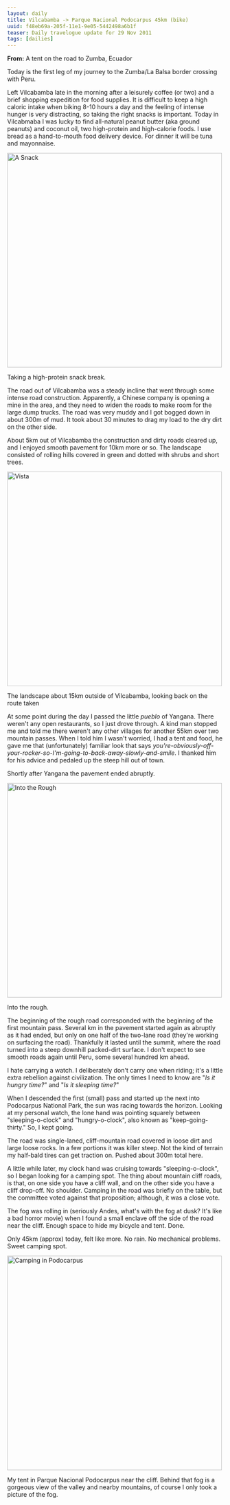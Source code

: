 ```yaml
---
layout: daily
title: Vilcabamba -> Parque Nacional Podocarpus 45km (bike)
uuid: f48eb69a-205f-11e1-9e05-5442498a6b1f
teaser: Daily travelogue update for 29 Nov 2011
tags: [dailies]
---
```


**From:** A tent on the road to Zumba, Ecuador

Today is the first leg of my journey to the Zumba/La Balsa border crossing with
Peru.

Left Vilcabamba late in the morning after a leisurely coffee (or two) and
a brief shopping expedition for food supplies. It is difficult to keep a high
caloric intake when biking 8-10 hours a day and the feeling of intense hunger
is very distracting, so taking the right snacks is important. Today in Vilcabmaba I was lucky to find all-natural
peanut butter (aka ground peanuts) and coconut oil, two high-protein and
high-calorie foods. I use bread as a hand-to-mouth food delivery device. For
dinner it will be tuna and mayonnaise.

<div class="caption">
<a href="http://www.flickr.com/photos/ramblurr/6468093215/" title="A Snack by
Ramblurr, on Flickr"><img
src="http://farm8.staticflickr.com/7005/6468093215_3e56e20aed.jpg" height="500" alt="A Snack"></a>
<p>Taking a high-protein snack break.</p>
</div>

The road out of Vilcabamba was a steady incline that went through some intense
road construction. Apparently, a Chinese company is opening a mine in the area,
and they need to widen the roads to make room for the large dump trucks. The
road was very muddy and I got bogged down in about 300m of mud. It took about
30 minutes to drag my load to the dry dirt on the other side.

About 5km out of Vilcabamba the construction and dirty roads cleared up, and
I enjoyed smooth pavement for 10km more or so. The landscape consisted of
rolling hills covered in green and dotted with shrubs and short trees.

<div class="caption">
<a href="http://www.flickr.com/photos/ramblurr/6468082031/" title="Vista by
Ramblurr, on Flickr"><img
src="http://farm8.staticflickr.com/7163/6468082031_160dc482d8.jpg" width="500" alt="Vista"></a>
<p>The landscape about 15km outside of Vilcabamba, looking back on the route
taken</p>
</div>

At some point during the day I passed the little *pueblo* of Yangana. There
weren't any open restaurants, so I just drove through. A kind man stopped me
and told me there weren't any other villages for another 55km over two 
mountain passes. When I told him I wasn't worried, I had a tent and food, he gave me that (unfortunately) familiar look that says *you're-obviously-off-your-rocker-so-I'm-going-to-back-away-slowly-and-smile*. I thanked him for his advice and pedaled up the steep hill out of town.

Shortly after Yangana the pavement ended abruptly.

<div class="caption">
<a href="http://www.flickr.com/photos/ramblurr/6468141639/" title="Into the
Rough by Ramblurr, on Flickr"><img
src="http://farm8.staticflickr.com/7173/6468141639_93bf950b9c.jpg" width="500" alt="Into the Rough"></a>
<p>Into the rough.</p>
</div>

The beginning of the rough road corresponded with the beginning of the first
mountain pass. Several km in the pavement started
again as abruptly as it had ended, but only on one half of the two-lane road
(they're working on surfacing the road).
Thankfully it lasted until the summit, where the road turned into a steep
downhill packed-dirt surface. I don't expect to see smooth roads again until
Peru, some several hundred km ahead.

I hate carrying a watch. I deliberately don't carry one when riding; it's a little extra rebellion against civilization. The only times I need to know are "*Is it hungry time?*" and "*Is it sleeping time?*"

When I descended the first (small) pass and started up the next into Podocarpus
National Park, the sun was
racing towards the horizon. Looking at my personal watch, the lone hand was
pointing squarely between "sleeping-o-clock" and "hungry-o-clock", also known
as "keep-going-thirty." So, I kept going.

The road was single-laned, cliff-mountain road covered in loose dirt and large
loose rocks. In a few portions it was killer steep. Not the kind of terrain my
half-bald tires can get traction on. Pushed about 300m total here.

A little while later, my clock hand was cruising towards "sleeping-o-clock", so
I began looking for a camping spot. The thing about mountain cliff roads, is
that, on one side you have a cliff wall, and on the other side you have a cliff
drop-off. No shoulder. Camping in the road was briefly on the table, but the
committee voted against that proposition; although, it was a close vote.

The fog was rolling in (seriously Andes, what's with the fog at dusk? It's like
a bad horror movie) when I found a small enclave off the side of the road near
the cliff. Enough space to hide my bicycle and tent. Done.

Only 45km (approx) today, felt like more. No rain. No mechanical problems.
Sweet camping spot.

<div class="caption">
<a href="http://www.flickr.com/photos/ramblurr/6468140441/" title="Camping in
Podocarpus by Ramblurr, on Flickr"><img
src="http://farm8.staticflickr.com/7148/6468140441_c20c41802e.jpg" width="500" alt="Camping in Podocarpus"></a>
<p>My tent in Parque Nacional Podocarpus near the cliff. Behind that fog is a gorgeous view of
the valley and nearby mountains, of course I only took a picture of the fog.</p>
</div>



